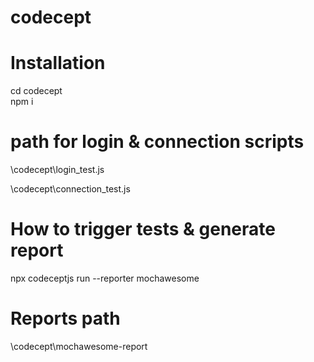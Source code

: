 # codecept

# Installation

cd codecept<br>
npm i

# path for login & connection scripts

\codecept\login_test.js<br>

\codecept\connection_test.js

# How to trigger tests & generate report

npx codeceptjs run --reporter mochawesome

# Reports path

\codecept\mochawesome-report

